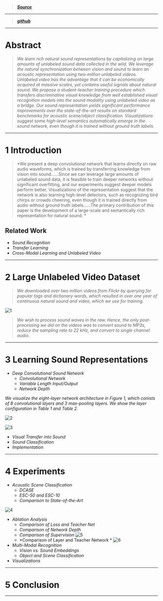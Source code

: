 > [***Source***](http://soundnet.csail.mit.edu/)

----------

> [***github***](https://github.com/cvondrick/soundnet)

----------
# Abstract

> *We learn rich natural sound representations by capitalizing on large amounts of unlabeled sound data collected in the wild. We leverage the natural synchronization between vision and sound to learn an acoustic representation using two-million unlabeled videos. Unlabeled video has the advantage that it can be economically acquired at massive scales, yet contains useful signals about natural sound. We propose a student-teacher training procedure which transfers discriminative visual knowledge from well established visual recognition models into the sound modality using unlabeled video as a bridge. Our sound representation yields significant performance improvements over the state-of-the-art results on standard benchmarks for acoustic scene/object classification. Visualizations suggest some high-level semantics automatically emerge in the sound network, even though it is trained without ground truth labels.*

----------
# 1 Introduction

> *We present a deep convolutional network that learns directly on raw audio waveforms, which is trained by transferring knowledge from vision into sound......Since we can leverage large amounts of unlabeled sound data, it is feasible to train deeper networks without significant overfitting, and our experiments suggest deeper models perform better. Visualizations of the representation suggest that the network is also learning high-level detectors, such as recognizing bird chirps or crowds cheering, even though it is trained directly from audio without ground truth labels......The primary contribution of this paper is the development of a large-scale and semantically rich representation for natural sound. * 

## Related Work

 - *Sound Recognition*
 - *Transfer Learning*
 - *Cross-Modal Learning and Unlabeled Video*

----------
# 2 Large Unlabeled Video Dataset

> *We downloaded over two million videos from Flickr by querying for popular tags and dictionary words, which resulted in over one year of continuous natural sound and video, which we use for training.*

![1](https://leanote.com/api/file/getImage?fileId=5b6ea343ab644167a5000efe)


> *We wish to process sound waves in the raw. Hence, the only post-processing we did on the videos was to convert sound to MP3s, reduce the sampling rate to 22 kHz, and convert to single channel audio.* 

----------
# 3 Learning Sound Representations

 - *Deep Convolutional Sound Network*
    - *Convolutional Network*
    - *Variable Length Input/Output*
    - *Network Depth*

*We visualize the eight-layer network architecture in Figure 1, which conists of 8 convolutional layers and 3 max-pooling layers. We show the layer configuration in Table 1 and Table 2.*

![2](https://leanote.com/api/file/getImage?fileId=5b6ea6e4ab644167a5000f64)

![3](https://leanote.com/api/file/getImage?fileId=5b6ea6fdab644167a5000f67)

 - *Visual Transfer into Sound*
 - *Sound Classification*
 - *Implementation*

    
----------
# 4 Experiments

 - *Acoustic Scene Classification*
    - *DCASE*
    - *ESC-50 and ESC-10*
    - *Comparison to State-of-the-Art*

![4](https://leanote.com/api/file/getImage?fileId=5b6eaf14ab644167a500104c)

 - *Ablation Analysis*
    - *Comparison of Loss and Teacher Net*
    - *Comparison of Network Depth*
    - *Comparison of Supervision*
    ![5](https://leanote.com/api/file/getImage?fileId=5b6eb234ab644167a500108f)
    - *Comparison of Layer and Teacher Network *
    ![6](https://leanote.com/api/file/getImage?fileId=5b6eb267ab64416990001180)
 - *Multi-Modal Recognition*
    - *Vision vs. Sound Embeddings*
    - *Object and Scene Classification*
 - *Visualizations*

    
----------
# 5 Conclusion

----------
